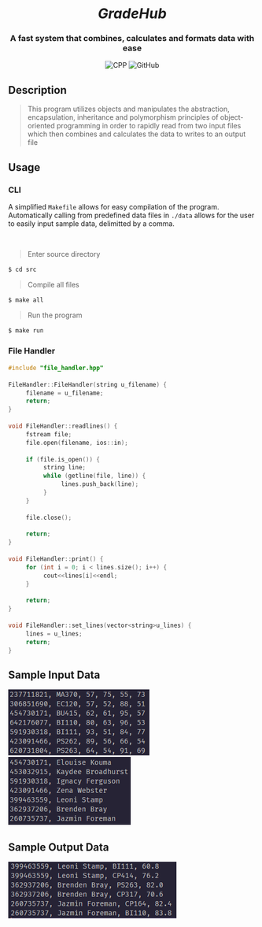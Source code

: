 <div align="center">
  
# _GradeHub_

### A fast system that combines, calculates and formats data with ease
![CPP](https://img.shields.io/badge/C%2B%2B-00599C?style=for-the-badge&logo=c%2B%2B&logoColor=white)
![GitHub](https://img.shields.io/github/license/noy00y/Software-Engineering-Project?style=flat-square)

</div>

## Description
> This program utilizes objects and manipulates the abstraction, encapsulation, inheritance and polymorphism principles of object-oriented programming in order to rapidly read from two input files which then combines and calculates the data to writes to an output file

## Usage

### CLI

A simplified `Makefile` allows for easy compilation of the program. <br/>
Automatically calling from predefined data files in `./data` allows for the user to easily input sample data, delimitted by a comma.

<br/>

> Enter source directory
```sh
$ cd src
```

> Compile all files
```sh
$ make all
```
> Run the program
```sh
$ make run
```

### File Handler

```cpp
#include "file_handler.hpp"

FileHandler::FileHandler(string u_filename) {
     filename = u_filename; 
     return;
}

void FileHandler::readlines() {
     fstream file; 
     file.open(filename, ios::in);

     if (file.is_open()) {
          string line;
          while (getline(file, line)) {
               lines.push_back(line);
          }
     }

     file.close();

     return;
}

void FileHandler::print() {
     for (int i = 0; i < lines.size(); i++) {
          cout<<lines[i]<<endl;
     }

     return;
}

void FileHandler::set_lines(vector<string>u_lines) {
     lines = u_lines;
     return;
}
```

## Sample Input Data
<img src="./screenshots/sample_course_file.png">
<img src="./screenshots/sample_name_file.png">

## Sample Output Data
<img src="./screenshots/sample_output.png">
